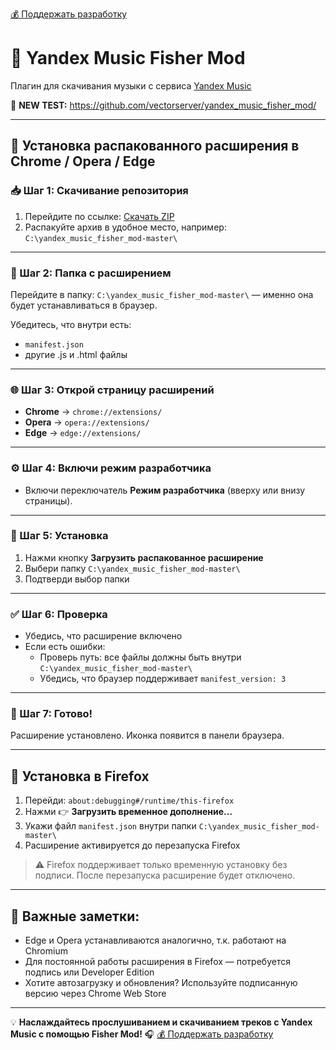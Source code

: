 [💰 Поддержать разработку](https://yoomoney.ru/to/410011249842897)

# 🎵 Yandex Music Fisher Mod

Плагин для скачивания музыки с сервиса [Yandex Music](https://music.yandex.ru/)

🧪 **NEW TEST:** https://github.com/vectorserver/yandex_music_fisher_mod/

---

## 🧩 Установка распакованного расширения в Chrome / Opera / Edge

### 📥 Шаг 1: Скачивание репозитория

1. Перейдите по ссылке: [Скачать ZIP](https://github.com/vectorserver/yandex_music_fisher_mod/archive/refs/heads/master.zip)
2. Распакуйте архив в удобное место, например: `C:\yandex_music_fisher_mod-master\`

---

### 📁 Шаг 2: Папка с расширением

Перейдите в папку: `C:\yandex_music_fisher_mod-master\` — именно она будет устанавливаться в браузер.

Убедитесь, что внутри есть:
- `manifest.json`
- другие .js и .html файлы

---

### 🌐 Шаг 3: Открой страницу расширений

- **Chrome** → `chrome://extensions/`
- **Opera** → `opera://extensions/`
- **Edge** → `edge://extensions/`

---

### ⚙️ Шаг 4: Включи режим разработчика

- Включи переключатель **Режим разработчика** (вверху или внизу страницы).

---

### 📂 Шаг 5: Установка

1. Нажми кнопку **Загрузить распакованное расширение**
2. Выбери папку `C:\yandex_music_fisher_mod-master\`
3. Подтверди выбор папки

---

### ✅ Шаг 6: Проверка

- Убедись, что расширение включено
- Если есть ошибки:
  - Проверь путь: все файлы должны быть внутри `C:\yandex_music_fisher_mod-master\`
  - Убедись, что браузер поддерживает `manifest_version: 3`

---

### 🎉 Шаг 7: Готово!

Расширение установлено. Иконка появится в панели браузера.

---

## 🦊 Установка в Firefox

1. Перейди: `about:debugging#/runtime/this-firefox`
2. Нажми 👉 **Загрузить временное дополнение...**
3. Укажи файл `manifest.json` внутри папки `C:\yandex_music_fisher_mod-master\`
4. Расширение активируется до перезапуска Firefox

> ⚠️ Firefox поддерживает только временную установку без подписи. После перезапуска расширение будет отключено.

---

## 📝 Важные заметки:

- Edge и Opera устанавливаются аналогично, т.к. работают на Chromium
- Для постоянной работы расширения в Firefox — потребуется подпись или Developer Edition
- Хотите автозагрузку и обновления? Используйте подписанную версию через Chrome Web Store

---

💡 **Наслаждайтесь прослушиванием и скачиванием треков с Yandex Music с помощью Fisher Mod!** 🎧
[💰 Поддержать разработку](https://yoomoney.ru/to/410011249842897)